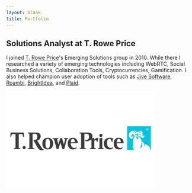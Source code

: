 ```yaml
---
layout: blank
title: Portfolio
---
```


<section class="playground">
  <div>
<h1>Solutions Analyst at T. Rowe Price</h1>
<p>I joined <a href="https://troweprice.com">T. Rowe Price</a>'s Emerging Solutions group in 2010. While there I researched a variety of emerging technologies including WebRTC, Social Business Solutions, Collaboration Tools, Cryptocurrencies, Gamification. I also helped champion user adoption of tools such as <a href="https://www.jivesoftware.com">Jive Software</a>, <a href="https://www.sap.com/products/roambi.html">Roambi</a>, <a href="https://www.brightidea.com">BrightIdea</a>, and <a href="https://plaid.com">Plaid</a>.
</p>
</div>
<img src="/uploads/2018/05/trp-logo.jpg" width="400" alt="T. Rowe Price logo" />
</section>
